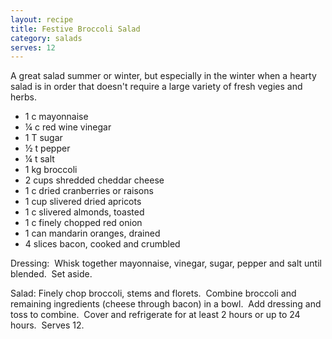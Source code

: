 ```yaml
---
layout: recipe
title: Festive Broccoli Salad
category: salads
serves: 12
---
```

A great salad summer or winter, but especially in the winter when a hearty salad is in order that doesn't require a large variety of fresh vegies and herbs.

- 1 c mayonnaise
- ¼ c red wine vinegar
- 1 T sugar
- ½  t pepper 
- ¼ t salt
- 1 kg broccoli
- 2 cups shredded cheddar cheese
- 1 c dried cranberries or raisons
- 1 cup slivered dried apricots
- 1 c slivered almonds, toasted
- 1 c finely chopped red onion
- 1 can mandarin oranges, drained
- 4 slices bacon, cooked and crumbled

Dressing:  Whisk together mayonnaise, vinegar, sugar, pepper and salt until blended.  Set aside.  

Salad: Finely chop broccoli, stems and florets.  Combine broccoli and remaining ingredients (cheese through bacon) in a bowl.  Add dressing and toss to combine.  Cover and refrigerate for at least 2 hours or up to 24 hours.  Serves 12.
